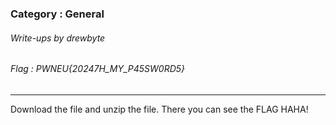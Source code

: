 ### Category : General
###### Write-ups by drewbyte
###### Flag : PWNEU{20247H_MY_P45SW0RD5}
---

Download the file and unzip the file. There you can see the FLAG HAHA! 


<br>
<img src="https://github.com/drew-byte/pwneu-writeups/blob/main/00x8%20saved%20images/Pasted%20image%2020240319010853.png" alt="">
 <br>